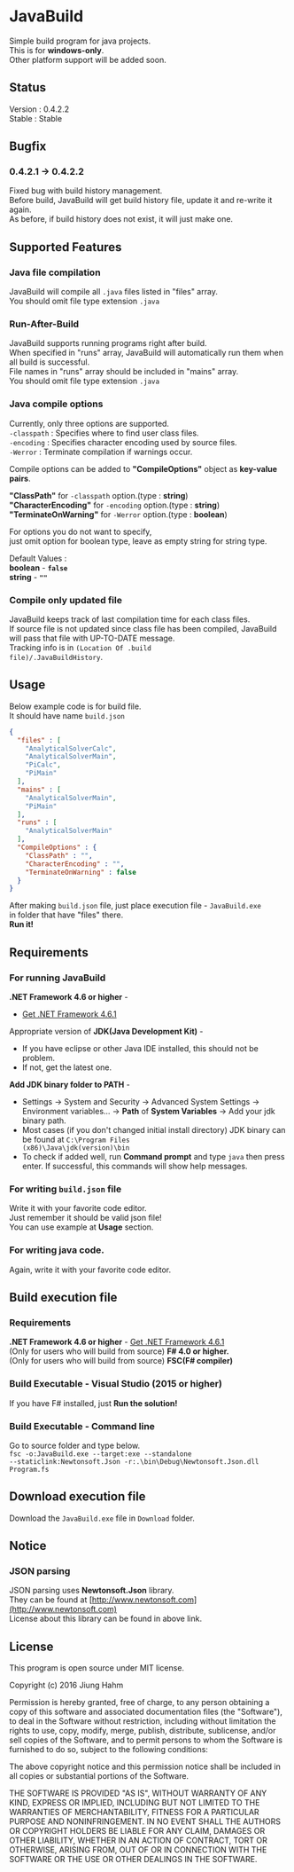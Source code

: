﻿# JavaBuild  
Simple build program for java projects.  
This is for **windows-only**.  
Other platform support will be added soon.
  
  
## Status  
Version : 0.4.2.2  
Stable : Stable  
  
## Bugfix  
  
### 0.4.2.1 -> 0.4.2.2  
Fixed bug with build history management.  
Before build, JavaBuild will get build history file, update it and re-write it again.  
As before, if build history does not exist, it will just make one.  
  
## Supported Features  
  
### Java file compilation  
JavaBuild will compile all <code>.java</code> files listed in "files" array.  
You should omit file type extension <code>.java</code>  
  
### Run-After-Build  
JavaBuild supports running programs right after build.  
When specified in "runs" array, JavaBuild will automatically run them when all build is successful.  
File names in "runs" array should be included in "mains" array.  
You should omit file type extension <code>.java</code>  
  
### Java compile options  
Currently, only three options are supported.  
<code>-classpath</code> : Specifies where to find user class files.  
<code>-encoding</code> : Specifies character encoding used by source files.  
<code>-Werror</code> : Terminate compilation if warnings occur.  
  
Compile options can be added to **"CompileOptions"** object as **key-value pairs**.  
  
**"ClassPath"** for <code>-classpath</code> option.(type : **string**)  
**"CharacterEncoding"** for <code>-encoding</code> option.(type : **string**)  
**"TerminateOnWarning"** for <code>-Werror</code> option.(type : **boolean**)  
  
For options you do not want to specify,   
just omit option for boolean type, leave as empty string for string type.  
  
Default Values :  
**boolean** - **<code>false</code>**  
**string** - **<code>""</code>**
  
### Compile only updated file  
JavaBuild keeps track of last compilation time for each class files.  
If source file is not updated since class file has been compiled, JavaBuild will pass that file with UP-TO-DATE message.  
Tracking info is in <code>(Location Of .build file)/.JavaBuildHistory</code>.  
  
  
## Usage  
Below example code is for build file.  
It should have name <code>build.json</code>  
```json
{
  "files" : [
    "AnalyticalSolverCalc",
    "AnalyticalSolverMain",
    "PiCalc",
    "PiMain"
  ],
  "mains" : [
    "AnalyticalSolverMain",
    "PiMain"
  ],
  "runs" : [
    "AnalyticalSolverMain"
  ],
  "CompileOptions" : {
    "ClassPath" : "",
    "CharacterEncoding" : "",
    "TerminateOnWarning" : false
  }
}
```
  
After making <code>build.json</code> file, just place execution file - <code>JavaBuild.exe</code>  
in folder that have "files" there.  
**Run it!**
  
  
## Requirements  
  
### For running JavaBuild  
**.NET Framework 4.6 or higher** - 
* [Get .NET Framework 4.6.1](https://www.microsoft.com/ko-kr/download/details.aspx?id=49981)  

Appropriate version of **JDK(Java Development Kit)** - 
* If you have eclipse or other Java IDE installed, this should not be problem.  
* If not, get the latest one.  

**Add JDK binary folder to PATH** - 
* Settings -> System and Security -> Advanced System Settings -> Environment variables... -> **Path** of **System Variables** -> Add your jdk binary path. 
* Most cases (if you don't changed initial install directory) JDK binary can be found at <code>C:\Program Files (x86)\Java\jdk(version)\bin</code>  
* To check if added well, run **Command prompt** and type <code>java</code> then press enter. If successful, this commands will show help messages.  
  
### For writing <code>build.json</code> file  
Write it with your favorite code editor.  
Just remember it should be valid json file!  
You can use example at **Usage** section.  
  
### For writing java code.  
Again, write it with your favorite code editor.  
  
  
## Build execution file  
  
### Requirements  
**.NET Framework 4.6 or higher** - [Get .NET Framework 4.6.1](https://www.microsoft.com/ko-kr/download/details.aspx?id=49981)  
(Only for users who will build from source) **F# 4.0 or higher.**  
(Only for users who will build from source) **FSC(F# compiler)**  

### Build Executable - Visual Studio (2015 or higher)  
If you have F# installed, just **Run the solution!**  
  
### Build Executable - Command line  
Go to source folder and type below.  
<code>fsc -o:JavaBuild.exe --target:exe --standalone --staticlink:Newtonsoft.Json -r:.\bin\Debug\Newtonsoft.Json.dll Program.fs</code>  
  
## Download execution file  
Download the <code>JavaBuild.exe</code> file in <code>Download</code> folder.  
  
  
## Notice  
  
### JSON parsing    
JSON parsing uses <b>Newtonsoft.Json</b> library.  
They can be found at [http://www.newtonsoft.com](http://www.newtonsoft.com)  
License about this library can be found in above link.  
  
  
## License  
This program is open source under MIT license.  
  
Copyright (c) 2016 Jiung Hahm
  
Permission is hereby granted, free of charge, to any person
obtaining a copy of this software and associated documentation
files (the "Software"), to deal in the Software without
restriction, including without limitation the rights to use,
copy, modify, merge, publish, distribute, sublicense, and/or sell
copies of the Software, and to permit persons to whom the
Software is furnished to do so, subject to the following
conditions:
  
The above copyright notice and this permission notice shall be
included in all copies or substantial portions of the Software.
  
THE SOFTWARE IS PROVIDED "AS IS", WITHOUT WARRANTY OF ANY KIND,
EXPRESS OR IMPLIED, INCLUDING BUT NOT LIMITED TO THE WARRANTIES
OF MERCHANTABILITY, FITNESS FOR A PARTICULAR PURPOSE AND
NONINFRINGEMENT. IN NO EVENT SHALL THE AUTHORS OR COPYRIGHT
HOLDERS BE LIABLE FOR ANY CLAIM, DAMAGES OR OTHER LIABILITY,
WHETHER IN AN ACTION OF CONTRACT, TORT OR OTHERWISE, ARISING
FROM, OUT OF OR IN CONNECTION WITH THE SOFTWARE OR THE USE OR
OTHER DEALINGS IN THE SOFTWARE.
